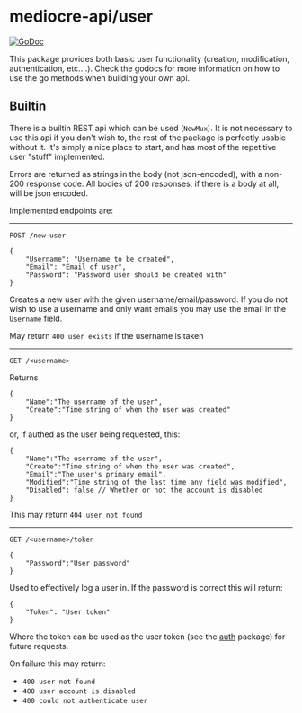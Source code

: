 # mediocre-api/user

[![GoDoc](https://godoc.org/github.com/mediocregopher/mediocre-api/user?status.svg)](https://godoc.org/github.com/mediocregopher/mediocre-api/user)

This package provides both basic user functionality (creation, modification,
authentication, etc....). Check the godocs for more information on how to use the
go methods when building your own api.

## Builtin

There is a builtin REST api which can be used (`NewMux`). It is not necessary to
use this api if you don't wish to, the rest of the package is perfectly usable
without it. It's simply a nice place to start, and has most of the repetitive
user "stuff" implemented.

Errors are returned as strings in the body (not json-encoded), with a non-200
response code. All bodies of 200 responses, if there is a body at all, will be
json encoded.

Implemented endpoints are:

-----

```
POST /new-user

{
    "Username": "Username to be created",
    "Email": "Email of user",
    "Password": "Password user should be created with"
}
```

Creates a new user with the given username/email/password. If you do not wish to
use a username and only want emails you may use the email in the `Username`
field.

May return `400 user exists` if the username is taken

-----

```
GET /<username>
```

Returns

```
{
    "Name":"The username of the user",
    "Create":"Time string of when the user was created"
}
```

or, if authed as the user being requested, this:

```
{
    "Name":"The username of the user",
    "Create":"Time string of when the user was created",
    "Email":"The user's primary email",
    "Modified":"Time string of the last time any field was modified",
    "Disabled": false // Whether or not the account is disabled
}
```

This may return `404 user not found`

-----

```
GET /<username>/token

{
    "Password":"User password"
}
```

Used to effectively log a user in. If the password is correct this will return:

```
{
    "Token": "User token"
}
```

Where the token can be used as the user token (see the [auth](/auth) package)
for future requests.

On failure this may return:

* `400 user not found`
* `400 user account is disabled`
* `400 could not authenticate user`
